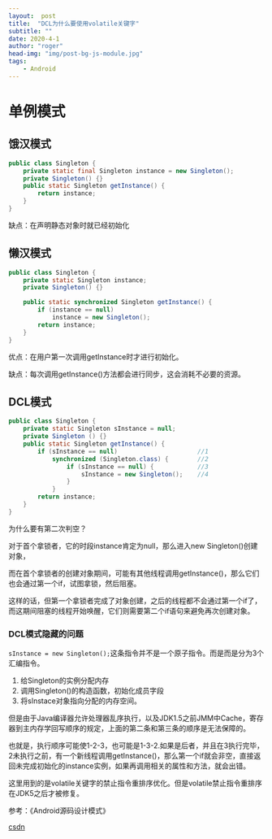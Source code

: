 ```yaml
---
layout:	 post
title:	"DCL为什么要使用volatile关键字"
subtitle: ""
date: 2020-4-1
author: "roger"
head-img: "img/post-bg-js-module.jpg"
tags:
    - Android
---
```




# 单例模式

## 饿汉模式

```java
public class Singleton {
    private static final Singleton instance = new Singleton();
    private Singleton() {}
    public static Singleton getInstance() {
		return instance;
	}
}
```

缺点：在声明静态对象时就已经初始化

## 懒汉模式

```java
public class Singleton {
	private static Singleton instance;
	private Singleton() {}

	public static synchronized Singleton getInstance() {
		if (instance == null)
			instance = new Singleton();
		return instance;
	}
}
```

优点：在用户第一次调用getInstance时才进行初始化。

缺点：每次调用getInstance()方法都会进行同步，这会消耗不必要的资源。 

## DCL模式

```java
public class Singleton {
	private static Singleton sInstance = null;
	private Singleton () {}
	public static Singleton getInstance() {
		if (sInstance == null)						//1
			synchronized (Singleton.class) {		//2
				if (sInstance == null) {			//3
					sInstance = new Singleton();	//4
				}						
			}
		return instance;
	}
}
```

为什么要有第二次判空？

对于首个拿锁者，它的时段instance肯定为null，那么进入new Singleton()创建对象，

而在首个拿锁者的创建对象期间，可能有其他线程调用getInstance()，那么它们也会通过第一个if，试图拿锁，然后阻塞。

这样的话，但第一个拿锁者完成了对象创建，之后的线程都不会通过第一个if了，而这期间阻塞的线程开始唤醒，它们则需要第二个if语句来避免再次创建对象。

### DCL模式隐藏的问题

`sInstance = new Singleton();`这条指令并不是一个原子指令。而是而是分为3个汇编指令。

1. 给Singleton的实例分配内存
2. 调用Singleton()的构造函数，初始化成员字段
3. 将sInstace对象指向分配的内存空间。

但是由于Java编译器允许处理器乱序执行，以及JDK1.5之前JMM中Cache，寄存器到主内存学回写顺序的规定，上面的第二条和第三条的顺序是无法保障的。

也就是，执行顺序可能使1-2-3，也可能是1-3-2.如果是后者，并且在3执行完毕，2未执行之前，有一个新线程调用getInstance()，那么第一个if就会非空，直接返回未完成初始化的instance实例，如果再调用相关的属性和方法，就会出错。

这里用到的是volatile关键字的禁止指令重排序优化。但是volatile禁止指令重排序在JDK5之后才被修复。

参考：《Android源码设计模式》

[csdn](https://blog.csdn.net/Lin_coffee/article/details/79890361)
